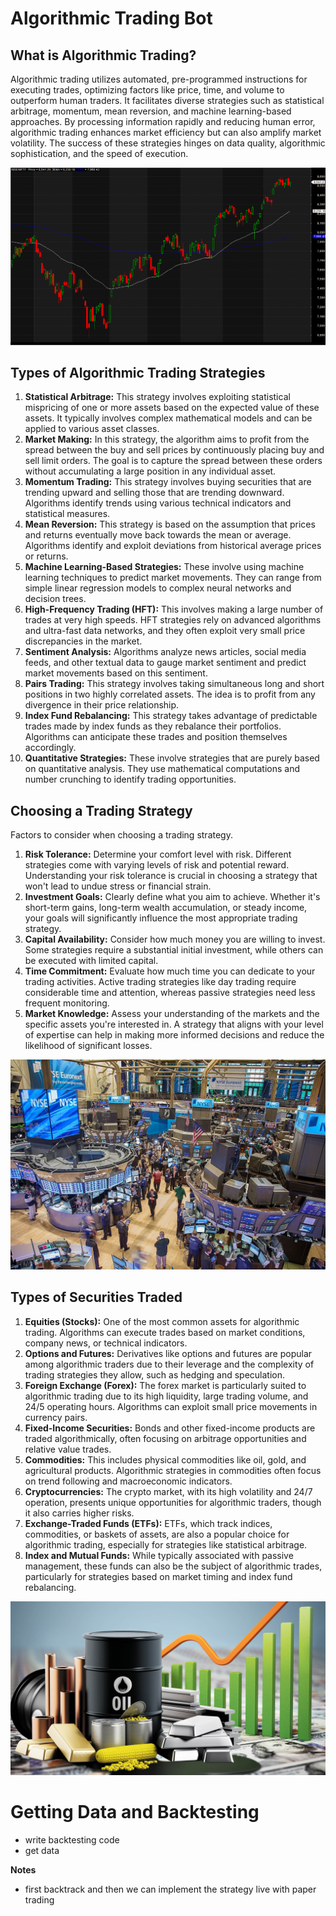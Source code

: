 # Algorithmic Trading Bot

## What is Algorithmic Trading?
Algorithmic trading utilizes automated, pre-programmed instructions for executing trades, optimizing factors like price, time, and volume to outperform human traders. It facilitates diverse strategies such as statistical arbitrage, momentum, mean reversion, and machine learning-based approaches. By processing information rapidly and reducing human error, algorithmic trading enhances market efficiency but can also amplify market volatility. The success of these strategies hinges on data quality, algorithmic sophistication, and the speed of execution. 

![Alt text](Images/Image1.png)

## Types of Algorithmic Trading Strategies
1. **Statistical Arbitrage:** This strategy involves exploiting statistical mispricing of one or more assets based on the expected value of these assets. It typically involves complex mathematical models and can be applied to various asset classes.
2. **Market Making:** In this strategy, the algorithm aims to profit from the spread between the buy and sell prices by continuously placing buy and sell limit orders. The goal is to capture the spread between these orders without accumulating a large position in any individual asset.
3. **Momentum Trading:** This strategy involves buying securities that are trending upward and selling those that are trending downward. Algorithms identify trends using various technical indicators and statistical measures.
4. **Mean Reversion:** This strategy is based on the assumption that prices and returns eventually move back towards the mean or average. Algorithms identify and exploit deviations from historical average prices or returns.
5. **Machine Learning-Based Strategies:** These involve using machine learning techniques to predict market movements. They can range from simple linear regression models to complex neural networks and decision trees.
6. **High-Frequency Trading (HFT):** This involves making a large number of trades at very high speeds. HFT strategies rely on advanced algorithms and ultra-fast data networks, and they often exploit very small price discrepancies in the market.
7. **Sentiment Analysis:** Algorithms analyze news articles, social media feeds, and other textual data to gauge market sentiment and predict market movements based on this sentiment.
8. **Pairs Trading:** This strategy involves taking simultaneous long and short positions in two highly correlated assets. The idea is to profit from any divergence in their price relationship.
9. **Index Fund Rebalancing:** This strategy takes advantage of predictable trades made by index funds as they rebalance their portfolios. Algorithms can anticipate these trades and position themselves accordingly.
10. **Quantitative Strategies:** These involve strategies that are purely based on quantitative analysis. They use mathematical computations and number crunching to identify trading opportunities.

## Choosing a Trading Strategy
Factors to consider when choosing a trading strategy. 
1. **Risk Tolerance:** Determine your comfort level with risk. Different strategies come with varying levels of risk and potential reward. Understanding your risk tolerance is crucial in choosing a strategy that won't lead to undue stress or financial strain.
2. **Investment Goals:** Clearly define what you aim to achieve. Whether it's short-term gains, long-term wealth accumulation, or steady income, your goals will significantly influence the most appropriate trading strategy.
3. **Capital Availability:** Consider how much money you are willing to invest. Some strategies require a substantial initial investment, while others can be executed with limited capital.
4. **Time Commitment:** Evaluate how much time you can dedicate to your trading activities. Active trading strategies like day trading require considerable time and attention, whereas passive strategies need less frequent monitoring.
5. **Market Knowledge:** Assess your understanding of the markets and the specific assets you're interested in. A strategy that aligns with your level of expertise can help in making more informed decisions and reduce the likelihood of significant losses.

![Alt text](Images/Image2.jpg)


## Types of Securities Traded
1. **Equities (Stocks):** One of the most common assets for algorithmic trading. Algorithms can execute trades based on market conditions, company news, or technical indicators.
2. **Options and Futures:** Derivatives like options and futures are popular among algorithmic traders due to their leverage and the complexity of trading strategies they allow, such as hedging and speculation.
3. **Foreign Exchange (Forex):** The forex market is particularly suited to algorithmic trading due to its high liquidity, large trading volume, and 24/5 operating hours. Algorithms can exploit small price movements in currency pairs.
4. **Fixed-Income Securities:** Bonds and other fixed-income products are traded algorithmically, often focusing on arbitrage opportunities and relative value trades.
5. **Commodities:** This includes physical commodities like oil, gold, and agricultural products. Algorithmic strategies in commodities often focus on trend following and macroeconomic indicators.
6. **Cryptocurrencies:** The crypto market, with its high volatility and 24/7 operation, presents unique opportunities for algorithmic traders, though it also carries higher risks.
7. **Exchange-Traded Funds (ETFs):** ETFs, which track indices, commodities, or baskets of assets, are also a popular choice for algorithmic trading, especially for strategies like statistical arbitrage.
8. **Index and Mutual Funds:** While typically associated with passive management, these funds can also be the subject of algorithmic trades, particularly for strategies based on market timing and index fund rebalancing.

![Alt text](Images/Image3.jpg)

# Getting Data and Backtesting
- write backtesting code
- get data





**Notes**
- first backtrack and then we can implement the strategy live with paper trading



